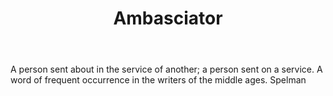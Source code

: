---
title: Ambasciator
letter: A
permalink: "/definitions/ambasciator.html"
body: A person sent about in the service of another; a person sent on a service. A
  word of frequent occurrence in the writers of the middle ages. Spelman
published_at: '2018-07-07'
layout: post
---